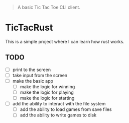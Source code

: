 >  A basic Tic Tac Toe CLI client.

# TicTacRust
This is a simple project where I can learn how rust works. 

## TODO
- [ ] print to the screen
- [ ] take input from the screen
- [ ] make the basic app
  - [ ] make the logic for winning
  - [ ] make the logic for playing
  - [ ] make the logic for starting
- [ ] add the ability to interact with the file system
  - [ ] add the ability to load games from save files
  - [ ] add the ability to write games to disk
